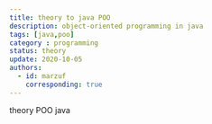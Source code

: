 ```yaml
---
title: theory to java POO
description: object-oriented programming in java
tags: [java,poo] 
category : programming
status: theory
update: 2020-10-05
authors:
  - id: marzuf
    corresponding: true
---
```


theory POO java
